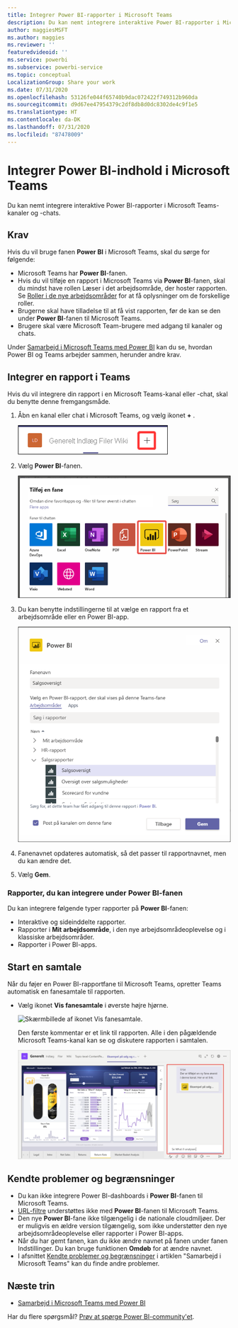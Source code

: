 ```yaml
---
title: Integrer Power BI-rapporter i Microsoft Teams
description: Du kan nemt integrere interaktive Power BI-rapporter i Microsoft Teams-kanaler og -chats. .
author: maggiesMSFT
ms.author: maggies
ms.reviewer: ''
featuredvideoid: ''
ms.service: powerbi
ms.subservice: powerbi-service
ms.topic: conceptual
LocalizationGroup: Share your work
ms.date: 07/31/2020
ms.openlocfilehash: 53126fe044f65740b9dac072422f749312b960da
ms.sourcegitcommit: d9d67ee47954379c2df8db8d0dc8302de4c9f1e5
ms.translationtype: HT
ms.contentlocale: da-DK
ms.lasthandoff: 07/31/2020
ms.locfileid: "87478009"
---
```

# <a name="embed-power-bi-content-in-microsoft-teams"></a>Integrer Power BI-indhold i Microsoft Teams

Du kan nemt integrere interaktive Power BI-rapporter i Microsoft Teams-kanaler og -chats. 

## <a name="requirements"></a>Krav

Hvis du vil bruge fanen **Power BI** i Microsoft Teams, skal du sørge for følgende:

- Microsoft Teams har **Power BI**-fanen.
- Hvis du vil tilføje en rapport i Microsoft Teams via **Power BI**-fanen, skal du mindst have rollen Læser i det arbejdsområde, der hoster rapporten. Se [Roller i de nye arbejdsområder](service-new-workspaces.md#roles-in-the-new-workspaces) for at få oplysninger om de forskellige roller.
- Brugerne skal have tilladelse til at få vist rapporten, før de kan se den under **Power BI**-fanen til Microsoft Teams.
- Brugere skal være Microsoft Team-brugere med adgang til kanaler og chats.

Under [Samarbejd i Microsoft Teams med Power BI](service-embed-report-microsoft-teams.md) kan du se, hvordan Power BI og Teams arbejder sammen, herunder andre krav.

## <a name="embed-a-report-in-teams"></a>Integrer en rapport i Teams

Hvis du vil integrere din rapport i en Microsoft Teams-kanal eller -chat, skal du benytte denne fremgangsmåde.

1. Åbn en kanal eller chat i Microsoft Teams, og vælg ikonet **+** .

    ![Skærmbillede af Føj en fane til en kanal eller chat.](media/service-embed-report-microsoft-teams/service-embed-report-microsoft-teams-add.png)

1. Vælg **Power BI**-fanen.

    ![Skærmbillede af listen over Microsoft Teams-faner, der viser Power BI.](media/service-embed-report-microsoft-teams/service-embed-report-microsoft-teams-tab.png)

1. Du kan benytte indstillingerne til at vælge en rapport fra et arbejdsområde eller en Power BI-app.

    ![Skærmbillede af indstillinger for Power BI-fanen til Microsoft Teams.](media/service-embed-report-microsoft-teams/service-embed-report-microsoft-teams-tab-settings.png)

1. Fanenavnet opdateres automatisk, så det passer til rapportnavnet, men du kan ændre det.

1. Vælg **Gem**.

### <a name="reports-you-can-embed-on-the-power-bi-tab"></a>Rapporter, du kan integrere under Power BI-fanen

Du kan integrere følgende typer rapporter på **Power BI**-fanen:

- Interaktive og sideinddelte rapporter.
- Rapporter i **Mit arbejdsområde**, i den nye arbejdsområdeoplevelse og i klassiske arbejdsområder.
- Rapporter i Power BI-apps.

## <a name="start-a-conversation"></a>Start en samtale

Når du føjer en Power BI-rapportfane til Microsoft Teams, opretter Teams automatisk en fanesamtale til rapporten.

- Vælg ikonet **Vis fanesamtale** i øverste højre hjørne.

    ![Skærmbillede af ikonet Vis fanesamtale.](media/service-embed-report-microsoft-teams/power-bi-teams-conversation-icon.png)

    Den første kommentar er et link til rapporten. Alle i den pågældende Microsoft Teams-kanal kan se og diskutere rapporten i samtalen.

    ![Skærmbillede af Fanesamtale.](media/service-embed-report-microsoft-teams/power-bi-teams-conversation-tab.png)

## <a name="known-issues-and-limitations"></a>Kendte problemer og begrænsninger

- Du kan ikke integrere Power BI-dashboards i **Power BI**-fanen til Microsoft Teams.
- [URL-filtre](service-url-filters.md) understøttes ikke med **Power BI**-fanen til Microsoft Teams.
- Den nye **Power BI**-fane ikke tilgængelig i de nationale cloudmiljøer. Der er muligvis en ældre version tilgængelig, som ikke understøtter den nye arbejdsområdeoplevelse eller rapporter i Power BI-apps.
- Når du har gemt fanen, kan du ikke ændre navnet på fanen under fanen Indstillinger. Du kan bruge funktionen **Omdøb** for at ændre navnet.
- I afsnittet [Kendte problemer og begrænsninger](service-collaborate-microsoft-teams.md#known-issues-and-limitations) i artiklen "Samarbejd i Microsoft Teams" kan du finde andre problemer.

## <a name="next-steps"></a>Næste trin

- [Samarbejd i Microsoft Teams med Power BI](service-collaborate-microsoft-teams.md)

Har du flere spørgsmål? [Prøv at spørge Power BI-community'et](https://community.powerbi.com/).
